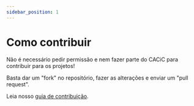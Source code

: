 ```yaml
---
sidebar_position: 1
---
```


# Como contribuir

Não é necessário pedir permissão e nem fazer parte do CACiC para contribuir para os projetos!

Basta dar um "fork" no repositório, fazer as alterações e enviar um "pull request".

Leia nosso [guia de contribuição](https://github.com/cacic-fct/.github/blob/main/Contributing.md).
